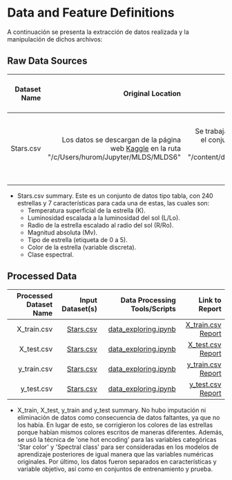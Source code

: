 # Data and Feature Definitions

A continuación se presenta la extracción de datos realizada y la manipulación de dichos archivos:

## Raw Data Sources

| Dataset Name | Original Location   | Destination Location  | Data Movement Tools / Scripts | Link to Report |
| ---:| ---: | ---: | ---: | -----: |
| Stars.csv | Los datos se descargan de la página web [Kaggle](https://www.kaggle.com/datasets/deepu1109/star-dataset) en la ruta "/c/Users/hurom/Jupyter/MLDS/MLDS6" | Se trabajará en Google Colab, así que se sube el conjunto de datos original de Drive bajo la ruta "/content/drive/MyDrive/Proyectos/MLDS6/Raw data/stars.csv" | No fue usado el cliente de Kaggle, ya que el dataset es del orden de KB. | [Dataset 1 Report](data_dictionary.md)|

* Stars.csv summary. Este es un conjunto de datos tipo tabla, con 240 estrellas y 7 características para cada una de estas, las cuales son:
	* Temperatura superficial de la estrella (K).
	* Luminosidad escalada a la luminosidad del sol (L/Lo).
	* Radio de la estrella escalado al radio del sol (R/Ro).
	* Magnitud absoluta (Mv).
	* Tipo de estrella (etiqueta de 0 a 5).
	* Color de la estrella (variable discreta).
	* Clase espectral.

## Processed Data
| Processed Dataset Name | Input Dataset(s)   | Data Processing Tools/Scripts | Link to Report |
| ---:| ---: | ---: | ---: | 
| X_train.csv | [Stars.csv](data_dictionary.md) | [data_exploring.ipynb](https://github.com/cagutierrezgu/tdsp_template/blob/d9488e99dc3b6dfb4fe55e3057680164712cbd7e/scripts/Notebooks/data_exploring.ipynb) | [X_train.csv Report](data_summary.ipynb)|
| X_test.csv | [Stars.csv](data_dictionary.md) |[data_exploring.ipynb](https://github.com/cagutierrezgu/tdsp_template/blob/d9488e99dc3b6dfb4fe55e3057680164712cbd7e/scripts/Notebooks/data_exploring.ipynb) | [X_test.csv Report](data_summary.ipynb)|
| y_train.csv | [Stars.csv](data_dictionary.md) |[data_exploring.ipynb](https://github.com/cagutierrezgu/tdsp_template/blob/d9488e99dc3b6dfb4fe55e3057680164712cbd7e/scripts/Notebooks/data_exploring.ipynb) | [y_train.csv Report](data_summary.ipynb)|
| y_test.csv | [Stars.csv](data_dictionary.md) |[data_exploring.ipynb](https://github.com/cagutierrezgu/tdsp_template/blob/d9488e99dc3b6dfb4fe55e3057680164712cbd7e/scripts/Notebooks/data_exploring.ipynb) | [y_test.csv Report](data_summary.ipynb)|

* X_train, X_test, y_train and y_test summary. No hubo imputación ni eliminación de datos como consecuencia de datos faltantes, ya que no los había. En lugar de esto, se corrigieron los colores de las estrellas porque habían mismos colores escritos de maneras diferentes. Además, se usó la técnica de 'one hot encoding' para las variables categóricas 'Star color' y 'Spectral class' para ser consideradas en los modelos de aprendizaje posteriores de igual manera que las variables numéricas originales. Por último, los datos fueron separados en características y variable objetivo, así como en conjuntos de entrenamiento y prueba.

